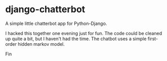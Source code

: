 django-chatterbot
=================

A simple little chatterbot app for Python-Django.

I hacked this together one evening just for fun.  The code could be cleaned up quite a bit, 
but I haven't had the time.  The chatbot uses a simple first-order hidden markov model.

Fin